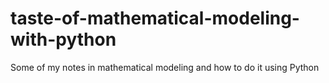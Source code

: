 # taste-of-mathematical-modeling-with-python
Some of my notes in mathematical modeling and how to do it using Python
